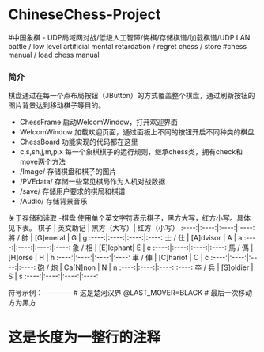 # ChineseChess-Project
#中国象棋 - UDP局域网对战/低级人工智障/悔棋/存储棋谱/加载棋谱/UDP LAN battle / low level artificial mental retardation / regret chess / store #chess manual / load chess manual
### 简介
棋盘通过在每一个点布局按钮（JButton）的方式覆盖整个棋盘，通过刷新按钮的图片背景达到移动棋子等目的。
- ChessFrame  启动WelcomWindow，打开欢迎界面
- WelcomWindow  加载欢迎页面，通过面板上不同的按钮开启不同种类的棋盘
- ChessBoard 功能实现的代码都在这里
- c,s,sh,j,m,p,x  每一个象棋棋子的运行规则，继承chess类，拥有check和move两个方法
- /Image/ 存储棋盘和棋子的图片
- /PVEdata/ 存储一些常见棋局作为人机对战数据
- /save/ 存储用户要求的棋局和棋谱
- /Audio/ 存储背景音乐

关于存储和读取
-棋盘
使用单个英文字符表示棋子，黑方大写，红方小写。具体见下表。
棋子    | 英文助记  | 黑方（大写）| 红方（小写）
:----:|:----:|:----:|:----:
將 / 帥 | [G]eneral |  G        |     g
:----:|:----:|:----:|:----:
士 / 仕 | [A]dvisor |  A        |     a
:----:|:----:|:----:|:----:
象 / 相 | [E]lephant|  E        |     e
:----:|:----:|:----:|:----:
馬 / 傌 | [H]orse   |  H        |     h
:----:|:----:|:----:|:----:
車 / 俥 | [C]hariot |  C        |     c
:----:|:----:|:----:|:----:
砲 / 炮 | Ca[N]non  |  N        |     n
:----:|:----:|:----:|:----:
卒 / 兵 | [S]oldier |  S        |     s
:----:|:----:|:----:|:----:


符号示例：
---------# 这是楚河汉界 
@LAST_MOVER=BLACK # 最后一次移动方为黑方 
# 这是长度为一整行的注释
